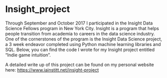 # Insight_project
Through September and October 2017 I participated in the Insight Data Science Fellows program in New York City. Insight is a program that helps people transition from academia to careers in the data science industry. One of the cornerstones of the program is the Insight Data Science project, a 3 week endeavor completed using Python machine learning libraries and SQL. Below, you can find the code I wrote for my Insight project entitled “Indie game intuition”.

A detailed write up of this project can be found on my personal website here: https://www.iainstitt.net/insight-project
